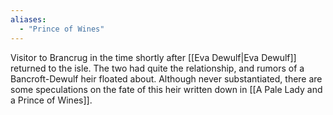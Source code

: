 ```yaml
---
aliases:
  - "Prince of Wines"
---
```


Visitor to Brancrug in the time shortly after [[Eva Dewulf|Eva Dewulf]] returned to the isle. The two had quite the relationship, and rumors of a Bancroft-Dewulf heir floated about. Although never substantiated, there are some speculations on the fate of this heir written down in [[A Pale Lady and a Prince of Wines]]. 